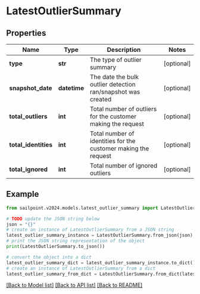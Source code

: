 # LatestOutlierSummary


## Properties

Name | Type | Description | Notes
------------ | ------------- | ------------- | -------------
**type** | **str** | The type of outlier summary | [optional] 
**snapshot_date** | **datetime** | The date the bulk outlier detection ran/snapshot was created | [optional] 
**total_outliers** | **int** | Total number of outliers for the customer making the request | [optional] 
**total_identities** | **int** | Total number of identities for the customer making the request | [optional] 
**total_ignored** | **int** | Total number of ignored outliers | [optional] 

## Example

```python
from sailpoint.v2024.models.latest_outlier_summary import LatestOutlierSummary

# TODO update the JSON string below
json = "{}"
# create an instance of LatestOutlierSummary from a JSON string
latest_outlier_summary_instance = LatestOutlierSummary.from_json(json)
# print the JSON string representation of the object
print(LatestOutlierSummary.to_json())

# convert the object into a dict
latest_outlier_summary_dict = latest_outlier_summary_instance.to_dict()
# create an instance of LatestOutlierSummary from a dict
latest_outlier_summary_from_dict = LatestOutlierSummary.from_dict(latest_outlier_summary_dict)
```
[[Back to Model list]](../README.md#documentation-for-models) [[Back to API list]](../README.md#documentation-for-api-endpoints) [[Back to README]](../README.md)


